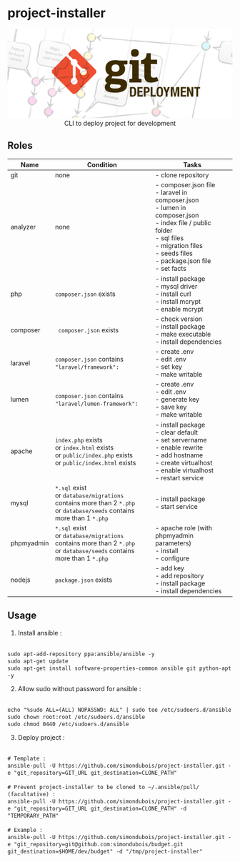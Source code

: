 
# project-installer

<p align="center">
<img src="https://raw.githubusercontent.com/simondubois/project-installer/master/screenshot.png" alt="Git logo" title="Git logo" style="max-width:100%;"><br>
CLI to deploy project for development
</p>


## Roles

| Name | Condition | Tasks |
| --- | --- | --- |
| git | none | - clone repository |
| analyzer | none | - composer.json file<br>- laravel in composer.json<br>- lumen in composer.json<br>- index file / public folder<br>- sql files<br>- migration files<br>- seeds files<br>- package.json file<br>- set facts |
| php | ``composer.json`` exists | - install package<br>- mysql driver<br>- install curl<br>- install mcrypt<br>- enable mcrypt |
| composer |`` composer.json`` exists | - check version<br>- install package<br>- make executable<br>- install dependencies |
| laravel | ``composer.json`` contains ``"laravel/framework":`` | - create .env<br>- edit .env<br>- set key<br>- make writable |
| lumen | ``composer.json`` contains ``"laravel/lumen-framework":`` | - create .env<br>- edit .env<br>- generate key<br>- save key<br>- make writable |
| apache | ``index.php`` exists<br>or ``index.html`` exists<br>or ``public/index.php`` exists<br>or ``public/index.html`` exists | - install package<br>- clear default<br>- set servername<br>- enable rewrite<br>- add hostname<br>- create virtualhost<br>- enable virtualhost<br>- restart service |
| mysql | ``*.sql`` exist<br>or ``database/migrations`` contains more than 2 ``*.php``<br>or ``database/seeds`` contains more than 1 ``*.php`` | - install package<br>- start service |
| phpmyadmin | ``*.sql`` exist<br>or ``database/migrations`` contains more than 2 ``*.php``<br>or ``database/seeds`` contains more than 1 ``*.php`` | - apache role (with phpmyadmin parameters)<br>- install<br>- configure |
| nodejs | ``package.json`` exists | - add key<br>- add repository<br>- install package<br>- install dependencies |


## Usage

1. Install ansible :

```Shell

sudo apt-add-repository ppa:ansible/ansible -y
sudo apt-get update
sudo apt-get install software-properties-common ansible git python-apt -y

```

2. Allow sudo without password for ansible :

```Shell

echo "%sudo ALL=(ALL) NOPASSWD: ALL" | sudo tee /etc/sudoers.d/ansible
sudo chown root:root /etc/sudoers.d/ansible
sudo chmod 0440 /etc/sudoers.d/ansible

```

3. Deploy project :

```Shell

# Template :
ansible-pull -U https://github.com/simondubois/project-installer.git -e "git_repository=GIT_URL git_destination=CLONE_PATH"

# Prevent project-installer to be cloned to ~/.ansible/pull/ (facultative) :
ansible-pull -U https://github.com/simondubois/project-installer.git -e "git_repository=GIT_URL git_destination=CLONE_PATH" -d "TEMPORARY_PATH"

# Example :
ansible-pull -U https://github.com/simondubois/project-installer.git -e "git_repository=git@github.com:simondubois/budget.git git_destination=$HOME/dev/budget" -d "/tmp/project-installer"

```

